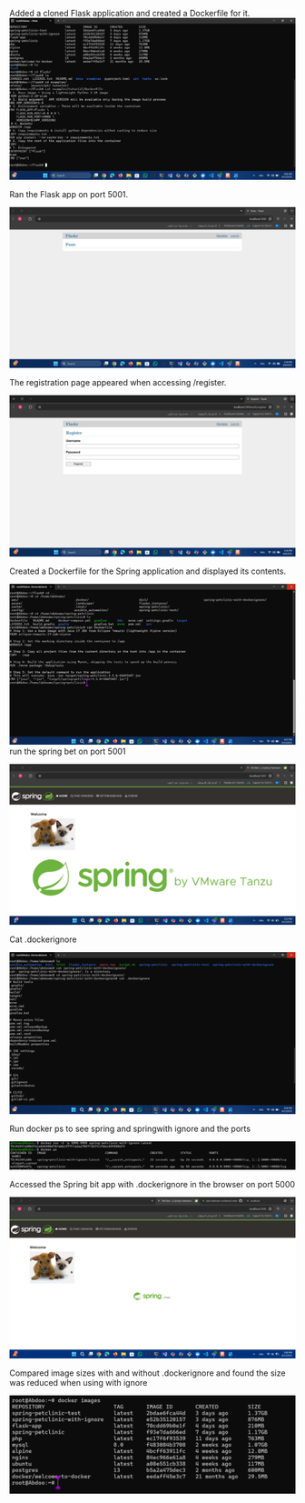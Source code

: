 
Added a cloned Flask application and created a Dockerfile for it.
![1](1-.png)


Ran the Flask app on port 5001.

![2](1.png)


The registration page appeared when accessing /register.

![3](2.png)


Created a Dockerfile for the Spring  application and displayed its contents.

![4](g-2.png)
run the spring bet on port 5001

![5](g--3.png)


Cat .dockerignore 

![6](g-3.png)

Run  docker ps to see spring and springwith ignore and the ports

![7](g--2.png)

Accessed the Spring bit app with .dockerignore in the browser on port 5000

![8](g--4.png)


Compared image sizes with and without .dockerignore and found the size was reduced when using with ignore

![9](size.png)

